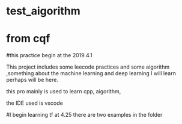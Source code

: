 # test_aigorithm
# from cqf
#this practice begin at the 2019.4.1

This project includes some leecode  practices and some aigorithm ,something about the machine learning and deep learning I will learn perhaps will be here.

this pro mainly is used to learn cpp, aigorithm,

the IDE used is vscode

#I begin learning tf at 4.25
there are two examples in the folder
